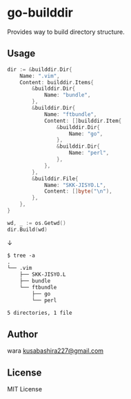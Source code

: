 go-builddir
============
Provides way to build directory structure.

Usage
-----
```go
dir := &builddir.Dir{
	Name: ".vim",
	Content: builddir.Items{
		&builddir.Dir{
			Name: "bundle",
		},
		&builddir.Dir{
			Name: "ftbundle",
			Content: []builddir.Item{
				&builddir.Dir{
					Name: "go",
				},
				&builddir.Dir{
					Name: "perl",
				},
			},
		},
		&builddir.File{
			Name: "SKK-JISYO.L",
			Content: []byte("\n"),
		},
	},
}

wd, _ := os.Getwd()
dir.Build(wd)
```

↓

```txt
$ tree -a
.
└── .vim
    ├── SKK-JISYO.L
    ├── bundle
    └── ftbundle
        ├── go
        └── perl

5 directories, 1 file
```

Author
------
wara <kusabashira227@gmail.com>

License
-------
MIT License
